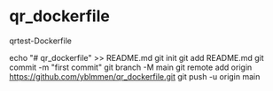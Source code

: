 # qr_dockerfile
qrtest-Dockerfile


echo "# qr_dockerfile" >> README.md
git init
git add README.md
git commit -m "first commit"
git branch -M main
git remote add origin https://github.com/yblmmen/qr_dockerfile.git
git push -u origin main

